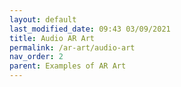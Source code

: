 ```yaml
---
layout: default
last_modified_date: 09:43 03/09/2021
title: Audio AR Art
permalink: /ar-art/audio-art
nav_order: 2
parent: Examples of AR Art
---
```


